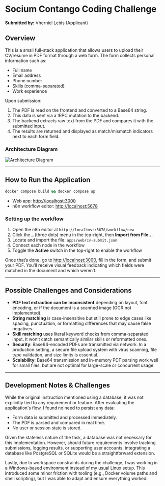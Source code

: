 # Socium Contango Coding Challenge

**Submitted by:** Vherniel Lebis (Applicant)

## Overview

This is a small full-stack application that allows users to upload their CV/resume in PDF format through a web form. The form collects personal information such as:

* Full name
* Email address
* Phone number
* Skills (comma-separated)
* Work experience

Upon submission:

1. The PDF is read on the frontend and converted to a Base64 string.
2. This data is sent via a tRPC mutation to the backend.
3. The backend extracts raw text from the PDF and compares it with the submitted input.
4. The results are returned and displayed as match/mismatch indicators next to each form field.

### Architecture Diagram

![Architecture Diagram](https://raw.githubusercontent.com/Vherniel/socium-contago-coding-challenge/main/architecture.png)

---

## How to Run the Application

```bash
docker compose build && docker compose up
```

* Web app: [http://localhost:3000](http://localhost:3000)
* n8n workflow editor: [http://localhost:5678](http://localhost:5678)

### Setting up the workflow

1. Open the n8n editor at `http://localhost:5678/workflow/new`
2. Click the `…` (three dots) menu in the top-right, then **Import from File…**
3. Locate and import the file: `apps/web/cv-submit.json`
4. Connect each node in the workflow
5. Toggle the **Active** switch in the top-right to enable the workflow

Once that’s done, go to [http://localhost:3000](http://localhost:3000), fill in the form, and submit your PDF.
You’ll receive visual feedback indicating which fields were matched in the document and which weren’t.

---

## Possible Challenges and Considerations

* **PDF text extraction can be inconsistent** depending on layout, font encoding, or if the document is a scanned image (OCR not implemented).
* **String matching** is case-insensitive but still prone to edge cases like spacing, punctuation, or formatting differences that may cause false negatives.
* **Skill matching** uses literal keyword checks from comma-separated input. It won’t catch semantically similar skills or reformatted ones.
* **Security**: Base64-encoded PDFs are transmitted via network. In a production setting, a secure file upload system with virus scanning, file type validation, and size limits is essential.
* **Scalability**: Base64 transmission and in-memory PDF parsing work well for small files, but are not optimal for large-scale or concurrent usage.

---

## Development Notes & Challenges

While the original instruction mentioned using a database, it was not explicitly tied to any requirement or feature. After evaluating the application's flow, I found no need to persist any data:

* Form data is submitted and processed immediately.
* The PDF is parsed and compared in real time.
* No user or session state is stored.

Given the stateless nature of the task, a database was not necessary for this implementation.
However, should future requirements involve tracking submissions, logging results, or supporting user accounts, integrating a database like PostgreSQL or SQLite would be a straightforward extension.

Lastly, due to workspace constraints during the challenge, I was working in a Windows-based environment instead of my usual Linux setup. This introduced some minor friction with tooling (e.g., Docker volume paths and shell scripting), but I was able to adapt and ensure everything worked.
